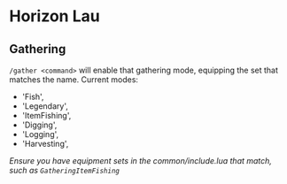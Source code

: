 # Horizon Lau

## Gathering
`/gather <command>` will enable that gathering mode, equipping the set that matches the name.
Current modes:
- 'Fish',
- 'Legendary',
- 'ItemFishing',
- 'Digging',
- 'Logging',
- 'Harvesting',

*Ensure you have equipment sets in the common/include.lua that match, such as `GatheringItemFishing`*
